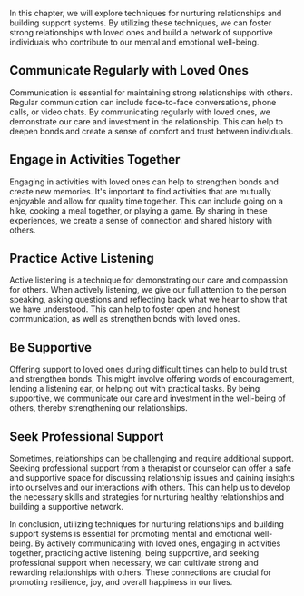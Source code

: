 
In this chapter, we will explore techniques for nurturing relationships and building support systems. By utilizing these techniques, we can foster strong relationships with loved ones and build a network of supportive individuals who contribute to our mental and emotional well-being.

Communicate Regularly with Loved Ones
-------------------------------------

Communication is essential for maintaining strong relationships with others. Regular communication can include face-to-face conversations, phone calls, or video chats. By communicating regularly with loved ones, we demonstrate our care and investment in the relationship. This can help to deepen bonds and create a sense of comfort and trust between individuals.

Engage in Activities Together
-----------------------------

Engaging in activities with loved ones can help to strengthen bonds and create new memories. It's important to find activities that are mutually enjoyable and allow for quality time together. This can include going on a hike, cooking a meal together, or playing a game. By sharing in these experiences, we create a sense of connection and shared history with others.

Practice Active Listening
-------------------------

Active listening is a technique for demonstrating our care and compassion for others. When actively listening, we give our full attention to the person speaking, asking questions and reflecting back what we hear to show that we have understood. This can help to foster open and honest communication, as well as strengthen bonds with loved ones.

Be Supportive
-------------

Offering support to loved ones during difficult times can help to build trust and strengthen bonds. This might involve offering words of encouragement, lending a listening ear, or helping out with practical tasks. By being supportive, we communicate our care and investment in the well-being of others, thereby strengthening our relationships.

Seek Professional Support
-------------------------

Sometimes, relationships can be challenging and require additional support. Seeking professional support from a therapist or counselor can offer a safe and supportive space for discussing relationship issues and gaining insights into ourselves and our interactions with others. This can help us to develop the necessary skills and strategies for nurturing healthy relationships and building a supportive network.

In conclusion, utilizing techniques for nurturing relationships and building support systems is essential for promoting mental and emotional well-being. By actively communicating with loved ones, engaging in activities together, practicing active listening, being supportive, and seeking professional support when necessary, we can cultivate strong and rewarding relationships with others. These connections are crucial for promoting resilience, joy, and overall happiness in our lives.
